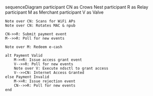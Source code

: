sequenceDiagram
    participant CN as Crows Nest
    participant R as Relay
    participant M as Merchant
    participant V as Valve
    
    Note over CN: Scans for WiFi APs
    Note over CN: Rotates MAC & npub
    
    CN->>R: Submit payment event
    M-->>R: Poll for new events
    
    Note over M: Redeem e-cash
    
    alt Payment Valid
        M->>R: Issue access grant event
        V-->>R: Poll for new events
        Note over V: Execute ndsctl to grant access
        V-->>CN: Internet Access Granted
    else Payment Invalid
        M->>R: Issue rejection event
        CN-->>R: Poll for new events
    end
